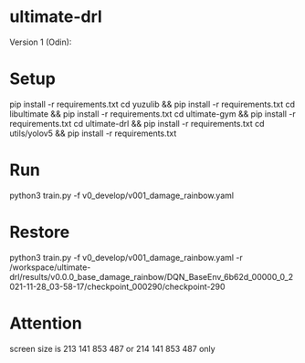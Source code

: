 # ultimate-drl

Version 1 (Odin):

# Setup
pip install -r requirements.txt
cd yuzulib && pip install -r requirements.txt
cd libultimate && pip install -r requirements.txt
cd ultimate-gym && pip install -r requirements.txt
cd ultimate-drl && pip install -r requirements.txt
cd utils/yolov5 && pip install -r requirements.txt

# Run
python3 train.py -f v0_develop/v001_damage_rainbow.yaml

# Restore
python3 train.py -f v0_develop/v001_damage_rainbow.yaml -r /workspace/ultimate-drl/results/v0.0.0_base_damage_rainbow/DQN_BaseEnv_6b62d_00000_0_2021-11-28_03-58-17/checkpoint_000290/checkpoint-290

# Attention
screen size is 213 141 853 487 or 214 141 853 487 only 